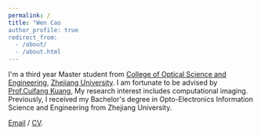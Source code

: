 ```yaml
---
permalink: /
title: "Wen Cao
author_profile: true
redirect_from: 
  - /about/
  - /about.html
---
```


I'm a third year Master student from [College of Optical Science and Engineering](http://opt.zju.edu.cn/), [Zhejiang University](https://www.zju.edu.cn/). I am fortunate to be advised by [Prof.Cuifang Kuang](https://person.zju.edu.cn/cfkuang), My research interest includes computational imaging. Previously, I received my Bachelor's degree in Opto-Electronics Information Science and Engineering from Zhejiang University.



[Email](mailto:wenniecao2ty@gmail.com) / [CV](../assets/Curriculum_Vitae.pdf).



